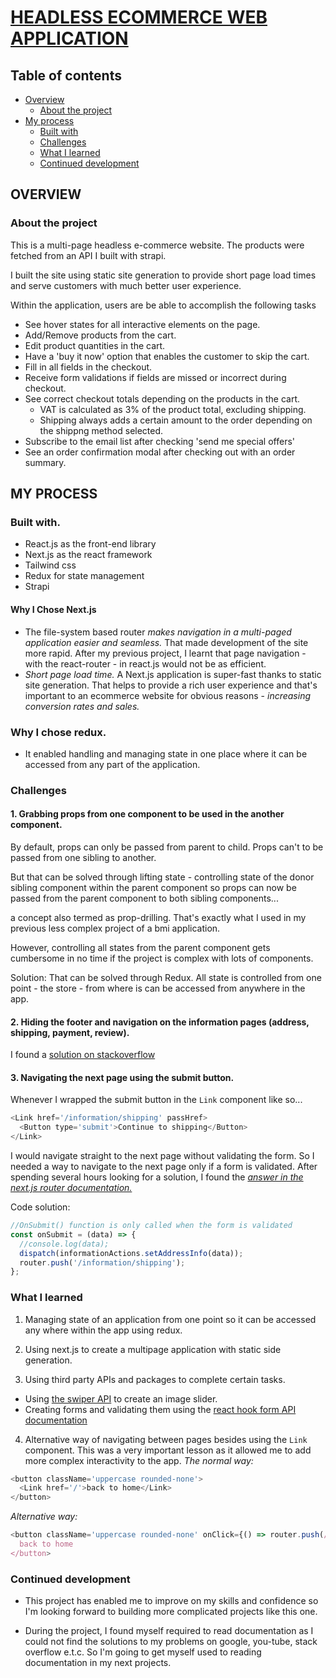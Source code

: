 
# [HEADLESS ECOMMERCE WEB APPLICATION](https://asmn-grocery-store.netlify.app)

## Table of contents

- [Overview](#overview)
  - [About the project](#about-the-project)
- [My process](#my-process)
  - [Built with](#built-with)
  - [Challenges](#challenges)
  - [What I learned](#what-i-learned)
  - [Continued development](#continued-development)

## OVERVIEW

### About the project
This is a multi-page headless e-commerce website. The products were fetched from an API I built with strapi.

I built the site using static site generation to provide short page load times and serve customers with much better user experience.

Within the application, users are be able to accomplish the following tasks
 - See hover states for all interactive elements on the page.
 - Add/Remove products from the cart.
 - Edit product quantities in the cart.
 - Have a 'buy it now' option that enables the customer to skip the cart.
 - Fill in all fields in the checkout.
 - Receive form validations if fields are missed or incorrect during checkout.
 - See correct checkout totals depending on the products in the cart.
   - VAT is calculated as 3% of the product total, excluding shipping.
   - Shipping always adds a certain amount to the order depending on the shippng method selected.
 - Subscribe to the email list after checking 'send me special offers'
 - See an order confirmation modal after checking out with an order summary.

## MY PROCESS

### Built with.
- React.js as the front-end library
- Next.js as the react framework
- Tailwind css
- Redux for state management
- Strapi

#### Why I Chose Next.js
- The file-system based router *makes navigation in a multi-paged application easier and seamless.* That made development of the site more rapid. After my previous project, I learnt that page navigation - with the react-router - in react.js would not be as efficient. 
- *Short page load time.* A Next.js application is super-fast thanks to static site generation. That helps to provide a rich user experience and that's important to an ecommerce website for obvious reasons - *increasing conversion rates and sales.* 

### Why I chose redux.
- It enabled handling and managing state in one place where it can be accessed from any part of the application.
 
### Challenges

#### 1. Grabbing props from one component to be used in the another component.

By default, props can only be passed from parent to child. Props can't to be passed from one sibling to another.

But that can be solved through lifting state - controlling state of the donor sibling component within the parent component so props can now be passed from the parent component to both sibling components...

a concept also termed as prop-drilling. That's exactly what I used in my previous less complex project of a bmi application.

However, controlling all states from the parent component gets cumbersome in no time if the project is complex with lots of components.

Solution: That can be solved through Redux. All state is controlled from one point - the store - from where is can be accessed from anywhere in the app.

#### 2. Hiding the footer and navigation on the information pages (address, shipping, payment, review).

I found a [solution on stackoverflow](https://stackoverflow.com/questions/67663919/how-to-hide-header-only-at-one-page-in-nextjs-app)

#### 3. Navigating the next page using the submit button.

Whenever I wrapped the submit button in the `Link` component like so...

```js
<Link href='/information/shipping' passHref>
  <Button type='submit'>Continue to shipping</Button>
</Link>
```

I would navigate straight to the next page without validating the form. So I needed a way to navigate to the next page only if a form is validated.
After spending several hours looking for a solution, I found the [_answer in the next.js router documentation._](https://nextjs.org/docs/api-reference/next/router)

Code solution:

```js
//OnSubmit() function is only called when the form is validated
const onSubmit = (data) => {
  //console.log(data);
  dispatch(informationActions.setAddressInfo(data));
  router.push('/information/shipping');
};
```

###  What I learned

1. Managing state of an application from one point so it can be accessed any where within the app using redux.

2. Using next.js to create a multipage application with static side generation.

3. Using third party APIs and packages to complete certain tasks.

- Using [the swiper API](https://swiperjs.com/react) to create an image slider.
- Creating forms and validating them using the [react hook form API documentation](https://react-hook-form.com/get-started)

4. Alternative way of navigating between pages besides using the `Link` component. This was a very important lesson as it allowed me to add more complex interactivity to the app.
   _The normal way:_

```js
<button className='uppercase rounded-none'>
  <Link href='/'>back to home</Link>
</button>
```

_Alternative way:_

```js
<button className='uppercase rounded-none' onClick={() => router.push(/)}>
  back to home
</button>
```

### Continued development

- This project has enabled me to improve on my skills and confidence so I'm looking forward to building more complicated projects like this one.

- During the project, I found myself required to read documentation as I could not find the solutions to my problems on google, you-tube, stack overflow e.t.c. So I'm going to get myself used to reading documentation in my next projects.